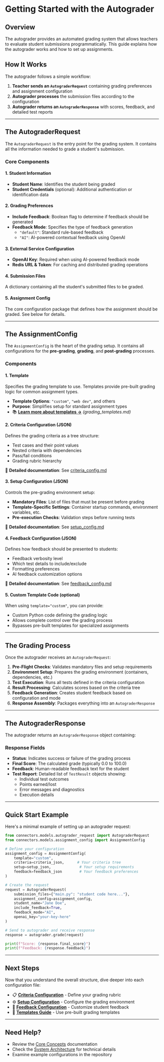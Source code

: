 # Getting Started with the Autograder

## Overview

The autograder provides an automated grading system that allows teachers to evaluate student submissions programmatically. This guide explains how the autograder works and how to set up assignments.

## How It Works

The autograder follows a simple workflow:

1. **Teacher sends an `AutograderRequest`** containing grading preferences and assignment configuration
2. **Autograder processes** the submission files according to the configuration
3. **Autograder returns an `AutograderResponse`** with scores, feedback, and detailed test reports

---

## The AutograderRequest

The `AutograderRequest` is the entry point for the grading system. It contains all the information needed to grade a student's submission.

### Core Components

#### 1. Student Information
- **Student Name**: Identifies the student being graded
- **Student Credentials** (optional): Additional authentication or identification data

#### 2. Grading Preferences
- **Include Feedback**: Boolean flag to determine if feedback should be generated
- **Feedback Mode**: Specifies the type of feedback generation
  - `"default"`: Standard rule-based feedback
  - `"AI"`: AI-powered contextual feedback using OpenAI

#### 3. External Service Configuration
- **OpenAI Key**: Required when using AI-powered feedback mode
- **Redis URL & Token**: For caching and distributed grading operations

#### 4. Submission Files
A dictionary containing all the student's submitted files to be graded.

#### 5. Assignment Config
The core configuration package that defines how the assignment should be graded. See below for details.

---

## The AssignmentConfig

The `AssignmentConfig` is the heart of the grading setup. It contains all configurations for the **pre-grading**, **grading**, and **post-grading** processes.

### Components

#### 1. **Template**
Specifies the grading template to use. Templates provide pre-built grading logic for common assignment types.

- **Template Options**: `"custom"`, `"web dev"`, and others
- **Purpose**: Simplifies setup for standard assignment types
- 📚 **[Learn more about templates →](/docs/templates/grading_templates.md)** _(grading_templates.md)_

#### 2. **Criteria Configuration** (JSON)
Defines the grading criteria as a tree structure:
- Test cases and their point values
- Nested criteria with dependencies
- Pass/fail conditions
- Grading rubric hierarchy

📄 **Detailed documentation**: See [criteria_config.md](/docs/configuration/criteria_config.md)

#### 3. **Setup Configuration** (JSON)
Controls the pre-grading environment setup:
- **Mandatory Files**: List of files that must be present before grading
- **Template-Specific Settings**: Container startup commands, environment variables, etc.
- **Pre-execution Checks**: Validation steps before running tests

📄 **Detailed documentation**: See [setup_config.md](docs/configuration/setup_config.md)

#### 4. **Feedback Configuration** (JSON)
Defines how feedback should be presented to students:
- Feedback verbosity level
- Which test details to include/exclude
- Formatting preferences
- AI feedback customization options

📄 **Detailed documentation**: See [feedback_config.md](docs/configuration/feedback_config.md)

#### 5. **Custom Template Code** (optional)
When using `template="custom"`, you can provide:
- Custom Python code defining the grading logic
- Allows complete control over the grading process
- Bypasses pre-built templates for specialized assignments

---

## The Grading Process

Once the autograder receives an `AutograderRequest`:

1. **Pre-Flight Checks**: Validates mandatory files and setup requirements
2. **Environment Setup**: Prepares the grading environment (containers, dependencies, etc.)
3. **Test Execution**: Runs all tests defined in the criteria configuration
4. **Result Processing**: Calculates scores based on the criteria tree
5. **Feedback Generation**: Creates student feedback based on configuration and mode
6. **Response Assembly**: Packages everything into an `AutograderResponse`

---

## The AutograderResponse

The autograder returns an `AutograderResponse` object containing:

### Response Fields

- **Status**: Indicates success or failure of the grading process
- **Final Score**: The calculated grade (typically 0.0 to 100.0)
- **Feedback**: Human-readable feedback text for the student
- **Test Report**: Detailed list of `TestResult` objects showing:
  - Individual test outcomes
  - Points earned/lost
  - Error messages and diagnostics
  - Execution details

---

## Quick Start Example

Here's a minimal example of setting up an autograder request:

```python
from connectors.models.autograder_request import AutograderRequest
from connectors.models.assignment_config import AssignmentConfig

# Define your configuration
assignment_config = AssignmentConfig(
    template="custom",
    criteria=criteria_json,      # Your criteria tree
    setup=setup_json,             # Your setup requirements
    feedback=feedback_json        # Your feedback preferences
)

# Create the request
request = AutograderRequest(
    submission_files={"main.py": "student code here..."},
    assignment_config=assignment_config,
    student_name="Jane Doe",
    include_feedback=True,
    feedback_mode="AI",
    openai_key="your-key-here"
)

# Send to autograder and receive response
response = autograder.grade(request)

print(f"Score: {response.final_score}")
print(f"Feedback: {response.feedback}")
```

---

## Next Steps

Now that you understand the overall structure, dive deeper into each configuration file:

- 📋 **[Criteria Configuration](docs/configuration/criteria_config.md)** - Define your grading rubric
- ⚙️ **[Setup Configuration](docs/configuration/setup_config.md)** - Configure the grading environment
- 💬 **[Feedback Configuration](docs/configuration/feedback_config.md)** - Customize student feedback
- 🎨 **[Templates Guide](docs/templates/)** - Use pre-built grading templates

---

## Need Help?

- Review the [Core Concepts](docs/core_concepts.md) documentation
- Check the [System Architecture](docs/system_architecture.md) for technical details
- Examine example configurations in the repository

